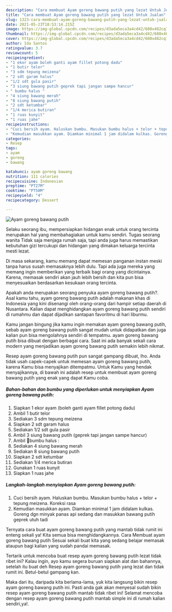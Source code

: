 ```yaml
---
description: "Cara membuat Ayam goreng bawang putih yang lezat Untuk Jualan"
title: "Cara membuat Ayam goreng bawang putih yang lezat Untuk Jualan"
slug: 1323-cara-membuat-ayam-goreng-bawang-putih-yang-lezat-untuk-jualan
date: 2021-05-23T18:53:14.215Z
image: https://img-global.cpcdn.com/recipes/d3ada5eca3a4cd42/680x482cq70/ayam-goreng-bawang-putih-foto-resep-utama.jpg
thumbnail: https://img-global.cpcdn.com/recipes/d3ada5eca3a4cd42/680x482cq70/ayam-goreng-bawang-putih-foto-resep-utama.jpg
cover: https://img-global.cpcdn.com/recipes/d3ada5eca3a4cd42/680x482cq70/ayam-goreng-bawang-putih-foto-resep-utama.jpg
author: Ida Santos
ratingvalue: 3.7
reviewcount: 5
recipeingredient:
- "1 ekor ayam boleh ganti ayam fillet potong dadu"
- "1 butir telor"
- "3 sdm tepung meizena"
- "2 sdt garam halus"
- "1/2 sdt gula pasir"
- "3 siung bawang putih geprek tapi jangan sampe hancur"
- " bumbu halus "
- "4 siung bawang merah"
- "8 siung bawang putih"
- "2 sdt ketumbar"
- "1/4 merica butiran"
- "1 ruas kunyit"
- "1 ruas jahe"
recipeinstructions:
- "Cuci bersih ayam. Haluskan bumbu. Masukan bumbu halus + telor + tepung meizena. Koreksi rasa"
- "Kemudian masukkan ayam. Diamkan minimal 1 jam didalam kulkas. Goreng dgn minyak panas api sedang dan masukkan bawang putih geprek utuh tadi"
categories:
- Resep
tags:
- ayam
- goreng
- bawang

katakunci: ayam goreng bawang 
nutrition: 111 calories
recipecuisine: Indonesian
preptime: "PT27M"
cooktime: "PT50M"
recipeyield: "4"
recipecategory: Dessert

---
```



![Ayam goreng bawang putih](https://img-global.cpcdn.com/recipes/d3ada5eca3a4cd42/680x482cq70/ayam-goreng-bawang-putih-foto-resep-utama.jpg)

Selaku seorang ibu, mempersiapkan hidangan enak untuk orang tercinta merupakan hal yang membahagiakan untuk kamu sendiri. Tugas seorang  wanita Tidak saja menjaga rumah saja, tapi anda juga harus memastikan kebutuhan gizi tercukupi dan hidangan yang dimakan keluarga tercinta mesti lezat.

Di masa  sekarang, kamu memang dapat memesan panganan instan meski tanpa harus susah memasaknya lebih dulu. Tapi ada juga mereka yang memang ingin memberikan yang terbaik bagi orang yang dicintainya. Karena, memasak sendiri akan jauh lebih bersih dan kita pun bisa menyesuaikan berdasarkan kesukaan orang tercinta. 



Apakah anda merupakan seorang penyuka ayam goreng bawang putih?. Asal kamu tahu, ayam goreng bawang putih adalah makanan khas di Indonesia yang kini disenangi oleh orang-orang dari hampir setiap daerah di Nusantara. Kalian dapat menghidangkan ayam goreng bawang putih sendiri di rumahmu dan dapat dijadikan santapan favoritmu di hari liburmu.

Kamu jangan bingung jika kamu ingin memakan ayam goreng bawang putih, sebab ayam goreng bawang putih sangat mudah untuk didapatkan dan juga kalian pun bisa mengolahnya sendiri di tempatmu. ayam goreng bawang putih bisa dibuat dengan berbagai cara. Saat ini ada banyak sekali cara modern yang menjadikan ayam goreng bawang putih semakin lebih nikmat.

Resep ayam goreng bawang putih pun sangat gampang dibuat, lho. Anda tidak usah capek-capek untuk memesan ayam goreng bawang putih, karena Kamu bisa menyajikan ditempatmu. Untuk Kamu yang hendak menyajikannya, di bawah ini adalah resep untuk membuat ayam goreng bawang putih yang enak yang dapat Kamu coba.

<!--inarticleads1-->

##### Bahan-bahan dan bumbu yang diperlukan untuk menyiapkan Ayam goreng bawang putih:

1. Siapkan 1 ekor ayam (boleh ganti ayam fillet potong dadu)
1. Ambil 1 butir telor
1. Sediakan 3 sdm tepung meizena
1. Siapkan 2 sdt garam halus
1. Sediakan 1/2 sdt gula pasir
1. Ambil 3 siung bawang putih (geprek tapi jangan sampe hancur)
1. Ambil  🌻bumbu halus :
1. Sediakan 4 siung bawang merah
1. Sediakan 8 siung bawang putih
1. Siapkan 2 sdt ketumbar
1. Sediakan 1/4 merica butiran
1. Gunakan 1 ruas kunyit
1. Siapkan 1 ruas jahe




<!--inarticleads2-->

##### Langkah-langkah menyiapkan Ayam goreng bawang putih:

1. Cuci bersih ayam. Haluskan bumbu. Masukan bumbu halus + telor + tepung meizena. Koreksi rasa
1. Kemudian masukkan ayam. Diamkan minimal 1 jam didalam kulkas. Goreng dgn minyak panas api sedang dan masukkan bawang putih geprek utuh tadi




Ternyata cara buat ayam goreng bawang putih yang mantab tidak rumit ini enteng sekali ya! Kita semua bisa menghidangkannya. Cara Membuat ayam goreng bawang putih Sesuai sekali buat kita yang sedang belajar memasak ataupun bagi kalian yang sudah pandai memasak.

Tertarik untuk mencoba buat resep ayam goreng bawang putih lezat tidak ribet ini? Kalau ingin, ayo kamu segera buruan siapkan alat dan bahannya, setelah itu buat deh Resep ayam goreng bawang putih yang lezat dan tidak rumit ini. Betul-betul gampang kan. 

Maka dari itu, daripada kita berlama-lama, yuk kita langsung bikin resep ayam goreng bawang putih ini. Pasti anda gak akan menyesal sudah bikin resep ayam goreng bawang putih mantab tidak ribet ini! Selamat mencoba dengan resep ayam goreng bawang putih mantab simple ini di rumah kalian sendiri,ya!.

